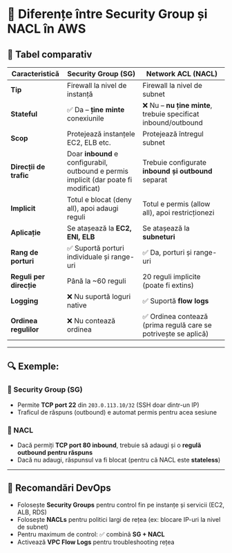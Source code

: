 # 🔐 Diferențe între Security Group și NACL în AWS

## 🧾 Tabel comparativ

| Caracteristică                        | Security Group (SG)            | Network ACL (NACL)             |
|--------------------------------------|--------------------------------|--------------------------------|
| **Tip**                              | Firewall la nivel de instanță  | Firewall la nivel de subnet    |
| **Stateful**                         | ✅ Da – **ține minte** conexiunile | ❌ Nu – **nu ține minte**, trebuie specificat inbound/outbound |
| **Scop**                             | Protejează instanțele EC2, ELB etc. | Protejează întregul subnet     |
| **Direcții de trafic**               | Doar **inbound** e configurabil, outbound e permis implicit (dar poate fi modificat) | Trebuie configurate **inbound și outbound** separat |
| **Implicit**                         | Totul e blocat (deny all), apoi adaugi reguli | Totul e permis (allow all), apoi restricționezi |
| **Aplicație**                        | Se atașează la **EC2, ENI, ELB** | Se atașează la **subneturi**   |
| **Rang de porturi**                  | ✅ Suportă porturi individuale și range-uri | ✅ Da, porturi și range-uri    |
| **Reguli per direcție**              | Până la ~60 reguli              | 20 reguli implicite (poate fi extins) |
| **Logging**                          | ❌ Nu suportă loguri native     | ✅ Suportă **flow logs**        |
| **Ordinea regulilor**                | ❌ Nu contează ordinea          | ✅ Ordinea contează (prima regulă care se potrivește se aplică) |

---

## 🔍 Exemple:

### 🔸 Security Group (SG)
- Permite **TCP port 22** din `203.0.113.10/32` (SSH doar dintr-un IP)
- Traficul de răspuns (outbound) e automat permis pentru acea sesiune

### 🔸 NACL
- Dacă permiți **TCP port 80 inbound**, trebuie să adaugi și o **regulă outbound pentru răspuns**
- Dacă nu adaugi, răspunsul va fi blocat (pentru că NACL este **stateless**)

---

## 🧠 Recomandări DevOps

- Folosește **Security Groups** pentru control fin pe instanțe și servicii (EC2, ALB, RDS)
- Folosește **NACLs** pentru politici largi de rețea (ex: blocare IP-uri la nivel de subnet)
- Pentru maximum de control: ✅ combină **SG + NACL**
- Activează **VPC Flow Logs** pentru troubleshooting rețea
